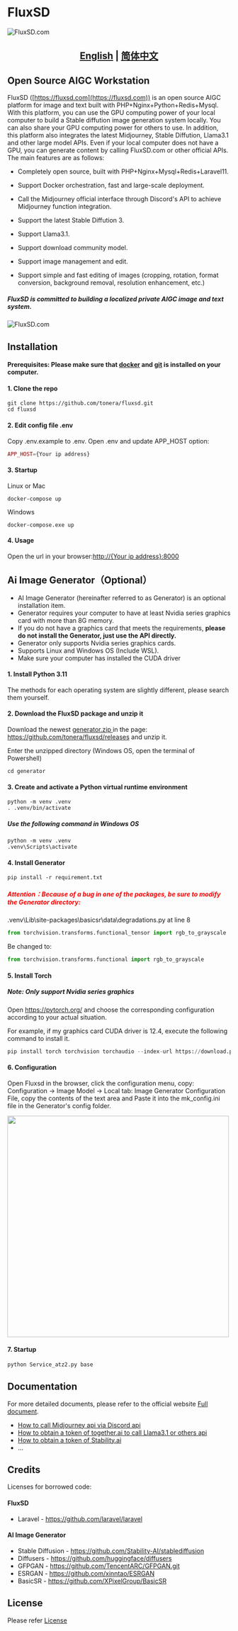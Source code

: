 # FluxSD
![FluxSD.com](assets/home.jpeg)

## <div align="center"><b><a href="README.md">English</a> | <a href="README-zh-CN.md">简体中文</a></b></div>

## Open Source AIGC Workstation

FluxSD ([https://fluxsd.com](https://fluxsd.com)) is an open source AIGC platform for image and text built with PHP+Nginx+Python+Redis+Mysql. With this platform, you can use the GPU computing power of your local computer to build a Stable diffution image generation system locally. You can also share your GPU computing power for others to use. In addition, this platform also integrates the latest Midjourney, Stable Diffution, Llama3.1 and other large model APIs. Even if your local computer does not have a GPU, you can generate content by calling FluxSD.com or other official APIs. The main features are as follows:

- Completely open source, built with PHP+Nginx+Mysql+Redis+Laravel11.

- Support Docker orchestration, fast and large-scale deployment.

- Call the Midjourney official interface through Discord's API to achieve Midjourney function integration.

- Support the latest Stable Diffution 3.

- Support Llama3.1.

- Support download community model.

- Support image management and edit.

- Support simple and fast editing of images (cropping, rotation, format conversion, background removal, resolution enhancement, etc.)


##### FluxSD is committed to building a localized private AIGC image and text system.

![FluxSD.com](assets/banner.jpg)

## Installation

#### Prerequisites: Please make sure that [docker](https://www.docker.com/) and [git](https://git-scm.com/) is installed on your computer.

#### 1. Clone the repo 
```shell
git clone https://github.com/tonera/fluxsd.git
cd fluxsd
```

#### 2. Edit config file .env
Copy .env.example to .env. Open .env and update APP_HOST option: 
```php
APP_HOST={Your ip address}
```
#### 3. Startup
Linux or Mac
```shell
docker-compose up
```
Windows
```shell
docker-compose.exe up
```

#### 4. Usage
Open the url in your browser:[http://{Your ip address}:8000](http://localhost:8000)

## Ai Image Generator（Optional）
- AI Image Generator (hereinafter referred to as Generator) is an optional installation item.
- Generator requires your computer to have at least Nvidia series graphics card with more than 8G memory.
- If you do not have a graphics card that meets the requirements, <b>please do not install the Generator, just use the API directly.</b>
- Generator only supports Nvidia series graphics cards.
- Supports Linux and Windows OS (Include WSL).
- Make sure your computer has installed the CUDA driver

#### 1. Install Python 3.11
The methods for each operating system are slightly different, please search them yourself.

#### 2. Download the FluxSD package and unzip it
Download the newest [generator.zip
](https://github.com/tonera/fluxsd/releases) in the page: https://github.com/tonera/fluxsd/releases and unzip it.

Enter the unzipped directory (Windows OS, open the terminal of Powershell)

```
cd generator
```
#### 3. Create and activate a Python virtual runtime environment
```
python -m venv .venv
. .venv/bin/activate
```
##### Use the following command in Windows OS 
```
python -m venv .venv
.venv\Scripts\activate
```
#### 4. Install Generator
```
pip install -r requirement.txt
```

##### <div style="color: red;">Attention：Because of a bug in one of the packages, be sure to modify the Generator directory:</div>
.venv\Lib\site-packages\basicsr\data\degradations.py
at line 8
```python
from torchvision.transforms.functional_tensor import rgb_to_grayscale
```
Be changed to:
```python
from torchvision.transforms.functional import rgb_to_grayscale
```

#### 5. Install Torch
##### Note: Only support Nvidia series graphics

Open https://pytorch.org/ and choose the corresponding configuration according to your actual situation.

For example, if my graphics card CUDA driver is 12.4, execute the following command to install it.
```python
pip install torch torchvision torchaudio --index-url https://download.pytorch.org/whl/cu124
```

#### 6. Configuration

Open Fluxsd in the browser, click the configuration menu, copy: Configuration -> Image Model -> Local tab: Image Generator Configuration File, copy the contents of the text area and Paste it into the mk_config.ini file in the Generator's config folder.

<img src="assets/mk_config.jpg" width = "500" align=center />

#### 7. Startup
```python
python Service_atz2.py base
```

## Documentation

For more detailed documents, please refer to the official website [Full document](https://fluxsd.com/docs/en/overview).
- [How to call Midjourney api via Discord api](https://fluxsd.com/docs/en/midjourney)
- [How to obtain a token of together.ai to call Llama3.1 or others api](https://fluxsd.com/docs/en/together)
- [How to obtain a token of Stability.ai](https://fluxsd.com/docs/en/sd)
- ...

## Credits
Licenses for borrowed code:

#### FluxSD
- Laravel - https://github.com/laravel/laravel

#### AI Image Generator
- Stable Diffusion - https://github.com/Stability-AI/stablediffusion
- Diffusers - https://github.com/huggingface/diffusers
- GFPGAN - https://github.com/TencentARC/GFPGAN.git
- ESRGAN - https://github.com/xinntao/ESRGAN
- BasicSR - https://github.com/XPixelGroup/BasicSR

## License

Please refer [License](https://fluxsd.com/docs/en/license)
